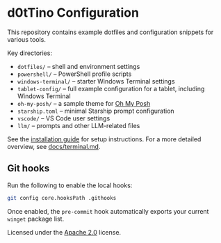 # d0tTino Configuration

This repository contains example dotfiles and configuration snippets for various tools.

Key directories:

- `dotfiles/` – shell and environment settings
- `powershell/` – PowerShell profile scripts
- `windows-terminal/` – starter Windows Terminal settings
- `tablet-config/` – full example configuration for a tablet, including Windows Terminal
- `oh-my-posh/` – a sample theme for [Oh My Posh](https://ohmyposh.dev)
- `starship.toml` – minimal Starship prompt configuration
- `vscode/` – VS Code user settings
- `llm/` – prompts and other LLM-related files

See the [installation guide](docs/installation.md) for setup instructions.
For a more detailed overview, see [docs/terminal.md](docs/terminal.md).

## Git hooks

Run the following to enable the local hooks:

```bash
git config core.hooksPath .githooks
```

Once enabled, the `pre-commit` hook automatically exports your current
`winget` package list.

Licensed under the [Apache 2.0](LICENSE) license.
